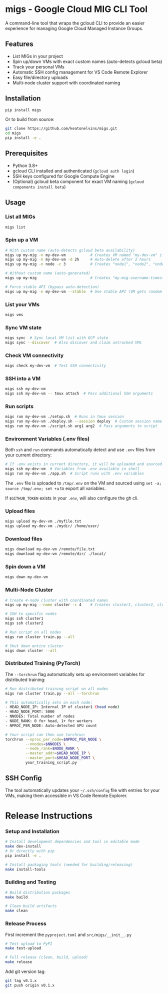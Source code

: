 # migs - Google Cloud MIG CLI Tool

A command-line tool that wraps the gcloud CLI to provide an easier experience for managing Google Cloud Managed Instance Groups.

## Features

- List MIGs in your project
- Spin up/down VMs with exact custom names (auto-detects gcloud beta)
- Track your personal VMs
- Automatic SSH config management for VS Code Remote Explorer
- Easy file/directory uploads
- Multi-node cluster support with coordinated naming

## Installation

```bash
pip install migs
```

Or to build from source:
```bash
git clone https://github.com/keatonelvins/migs.git
cd migs
pip install -e .
```

## Prerequisites

- Python 3.8+
- gcloud CLI installed and authenticated (`gcloud auth login`)
- SSH keys configured for Google Compute Engine
- (Optional) gcloud beta component for exact VM naming (`gcloud components install beta`)

## Usage

### List all MIGs
```bash
migs list
```

### Spin up a VM
```bash
# With custom name (auto-detects gcloud beta availability)
migs up my-mig -n my-dev-vm           # Creates VM named "my-dev-vm" if beta available
migs up my-mig -n my-dev-vm -d 2h     # Auto-delete after 2 hours
migs up my-mig -n node -c 3           # Creates "node1", "node2", "node3"

# Without custom name (auto-generated)
migs up my-mig                        # Creates "my-mig-username-timestamp"

# Force stable API (bypass auto-detection)
migs up my-mig -n my-dev-vm --stable  # Use stable API (VM gets random name, mapped locally)
```

### List your VMs
```bash
migs vms
```

### Sync VM state
```bash
migs sync  # Sync local VM list with GCP state
migs sync --discover  # Also discover and claim untracked VMs
```

### Check VM connectivity
```bash
migs check my-dev-vm  # Test SSH connectivity
```

### SSH into a VM
```bash
migs ssh my-dev-vm
migs ssh my-dev-vm -- tmux attach  # Pass additional SSH arguments
```

### Run scripts
```bash
migs run my-dev-vm ./setup.sh  # Runs in tmux session
migs run my-dev-vm ./deploy.sh --session deploy  # Custom session name
migs run my-dev-vm ./script.sh arg1 arg2  # Pass arguments to script
```

### Environment Variables (.env files)
Both `ssh` and `run` commands automatically detect and use `.env` files from your current directory:

```bash
# If .env exists in current directory, it will be uploaded and sourced
migs ssh my-dev-vm  # Variables from .env available in shell
migs run my-dev-vm ./app.sh  # Script runs with .env variables
```

The `.env` file is uploaded to `/tmp/.env` on the VM and sourced using `set -a; source /tmp/.env; set +a` to export all variables.

If `$GITHUB_TOKEN` exists in your `.env`, will also configure the gh cli.

### Upload files
```bash
migs upload my-dev-vm ./myfile.txt
migs upload my-dev-vm ./mydir/ /home/user/
```

### Download files
```bash
migs download my-dev-vm /remote/file.txt
migs download my-dev-vm /remote/dir/ ./local/
```

### Spin down a VM
```bash
migs down my-dev-vm
```

### Multi-Node Cluster
```bash
# Create 4-node cluster with coordinated names
migs up my-mig --name cluster -c 4    # Creates cluster1, cluster2, cluster3, cluster4

# SSH to specific nodes
migs ssh cluster1
migs ssh cluster2

# Run script on all nodes
migs run cluster train.py --all

# Shut down entire cluster
migs down cluster --all
```

### Distributed Training (PyTorch)
The `--torchrun` flag automatically sets up environment variables for distributed training:

```bash
# Run distributed training script on all nodes
migs run cluster train.py --all --torchrun

# This automatically sets on each node:
- HEAD_NODE_IP: Internal IP of cluster1 (head node)
- HEAD_NODE_PORT: 5000
- NNODES: Total number of nodes
- NODE_RANK: 0 for head, 1+ for workers
- NPROC_PER_NODE: Auto-detected GPU count

# Your script can then use torchrun:
torchrun --nproc_per_node=$NPROC_PER_NODE \
         --nnodes=$NNODES \
         --node_rank=$NODE_RANK \
         --master_addr=$HEAD_NODE_IP \
         --master_port=$HEAD_NODE_PORT \
         your_training_script.py
```

## SSH Config

The tool automatically updates your `~/.ssh/config` file with entries for your VMs, making them accessible in VS Code Remote Explorer.

# Release Instructions
### Setup and Installation
```bash
# Install development dependencies and tool in editable mode
make dev-install
# Or directly with pip
pip install -e .

# Install packaging tools (needed for building/releasing)
make install-tools
```

### Building and Testing
```bash
# Build distribution packages
make build

# Clean build artifacts
make clean
```

### Release Process
First increment the `pyproject.toml` and `src/migs/__init__.py`
```bash
# Test upload to PyPI
make test-upload

# Full release (clean, build, upload)
make release
```

Add git version tag:
```bash
git tag v0.1.x
git push origin v0.1.x
```